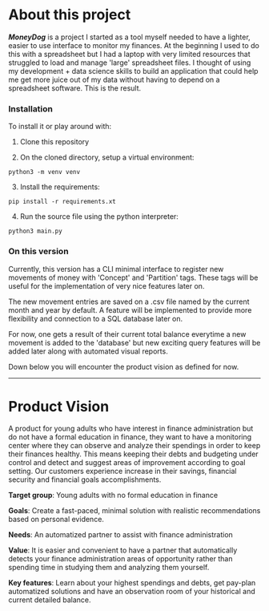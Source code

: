 # About this project

**_MoneyDog_** is a project I started as a tool myself needed to have a lighter, easier to use interface to monitor my finances. At the beginning I used to do this with a spreadsheet but I had a laptop with very limited resources that struggled to load and manage 'large' spreadsheet files. I thought of using my development + data science skills to build an application that could help me get more juice out of my data without having to depend on a spreadsheet software. This is the result.

### Installation

To install it or play around with:

1. Clone this repository

2. On the cloned directory, setup a virtual environment:

`python3 -m venv venv`

3. Install the requirements:

`pip install -r requirements.xt`

4. Run the source file using the python interpreter:

`python3 main.py`

### On this version

Currently, this version has a CLI minimal interface to register new movements of money with 'Concept' and 'Partition' tags. These tags will be useful for the implementation of very nice features later on. 

The new movement entries are saved on a .csv file named by the current month and year by default. A feature will be implemented to provide more flexibility and connection to a SQL database later on.

For now, one gets a result of their current total balance everytime a new movement is added to the 'database' but new exciting query features will be added later along with automated visual reports.

Down below you will encounter the product vision as defined for now.

------------------------------------------------

# Product Vision

A product for young adults who have interest in finance administration but do not have a formal education in finance, they want to have a monitoring center where they can observe and analyze their spendings in order to keep their finances healthy. This means keeping their debts and budgeting under control and detect and suggest areas of improvement according to goal setting. Our customers experience increase in their savings, financial security and financial goals accomplishments.

**Target group**: Young adults with no formal education in finance

**Goals**: Create a fast-paced, minimal solution with realistic recommendations based on personal evidence.

**Needs**: An automatized partner to assist with finance administration

**Value**: It is easier and convenient to have a partner that automatically detects your finance administration areas of opportunity rather than spending time in studying them and analyzing them yourself.

**Key features**: Learn about your highest spendings and debts, get pay-plan automatized solutions and have an observation room of your historical and current detailed balance.
